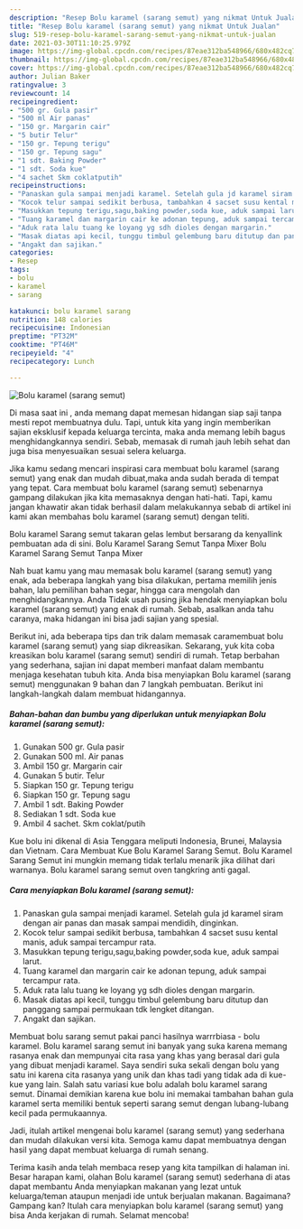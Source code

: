 ```yaml
---
description: "Resep Bolu karamel (sarang semut) yang nikmat Untuk Jualan"
title: "Resep Bolu karamel (sarang semut) yang nikmat Untuk Jualan"
slug: 519-resep-bolu-karamel-sarang-semut-yang-nikmat-untuk-jualan
date: 2021-03-30T11:10:25.979Z
image: https://img-global.cpcdn.com/recipes/87eae312ba548966/680x482cq70/bolu-karamel-sarang-semut-foto-resep-utama.jpg
thumbnail: https://img-global.cpcdn.com/recipes/87eae312ba548966/680x482cq70/bolu-karamel-sarang-semut-foto-resep-utama.jpg
cover: https://img-global.cpcdn.com/recipes/87eae312ba548966/680x482cq70/bolu-karamel-sarang-semut-foto-resep-utama.jpg
author: Julian Baker
ratingvalue: 3
reviewcount: 14
recipeingredient:
- "500 gr. Gula pasir"
- "500 ml Air panas"
- "150 gr. Margarin cair"
- "5 butir Telur"
- "150 gr. Tepung terigu"
- "150 gr. Tepung sagu"
- "1 sdt. Baking Powder"
- "1 sdt. Soda kue"
- "4 sachet Skm coklatputih"
recipeinstructions:
- "Panaskan gula sampai menjadi karamel. Setelah gula jd karamel siram dengan air panas dan masak sampai mendidih, dinginkan."
- "Kocok telur sampai sedikit berbusa, tambahkan 4 sacset susu kental manis, aduk sampai tercampur rata."
- "Masukkan tepung terigu,sagu,baking powder,soda kue, aduk sampai larut."
- "Tuang karamel dan margarin cair ke adonan tepung, aduk sampai tercampur rata."
- "Aduk rata lalu tuang ke loyang yg sdh dioles dengan margarin."
- "Masak diatas api kecil, tunggu timbul gelembung baru ditutup dan panggang sampai permukaan tdk lengket ditangan."
- "Angakt dan sajikan."
categories:
- Resep
tags:
- bolu
- karamel
- sarang

katakunci: bolu karamel sarang 
nutrition: 148 calories
recipecuisine: Indonesian
preptime: "PT32M"
cooktime: "PT46M"
recipeyield: "4"
recipecategory: Lunch

---
```



![Bolu karamel (sarang semut)](https://img-global.cpcdn.com/recipes/87eae312ba548966/680x482cq70/bolu-karamel-sarang-semut-foto-resep-utama.jpg)

Di masa  saat ini , anda memang dapat memesan hidangan siap saji tanpa mesti repot membuatnya dulu. Tapi, untuk kita yang ingin memberikan sajian eksklusif kepada keluarga tercinta, maka anda memang lebih bagus menghidangkannya sendiri. Sebab, memasak di rumah jauh lebih sehat dan juga bisa menyesuaikan sesuai selera keluarga.

Jika kamu sedang mencari inspirasi cara membuat bolu karamel (sarang semut) yang enak dan mudah dibuat,maka anda sudah berada di tempat yang tepat. Cara membuat bolu karamel (sarang semut)  sebenarnya gampang dilakukan jika kita memasaknya dengan hati-hati. Tapi, kamu jangan khawatir akan tidak berhasil dalam melakukannya 
sebab di artikel ini kami akan membahas bolu karamel (sarang semut) dengan teliti.  

Bolu karamel Sarang semut takaran gelas lembut bersarang da kenyallink pembuatan ada di sini. Bolu Karamel Sarang Semut Tanpa Mixer Bolu Karamel Sarang Semut Tanpa Mixer

Nah buat kamu yang mau memasak bolu karamel (sarang semut) yang enak, ada beberapa langkah yang bisa dilakukan, pertama memilih jenis bahan, lalu pemilihan bahan segar, hingga cara mengolah dan menghidangkannya. Anda Tidak usah pusing jika hendak menyiapkan bolu karamel (sarang semut) yang enak di rumah. Sebab, asalkan anda  tahu caranya, maka hidangan ini bisa jadi sajian yang spesial.

Berikut ini, ada beberapa tips dan trik dalam memasak caramembuat bolu karamel (sarang semut) yang siap dikreasikan. Sekarang, yuk kita coba kreasikan bolu karamel (sarang semut) sendiri di rumah. Tetap berbahan yang sederhana, sajian ini dapat memberi manfaat dalam membantu menjaga kesehatan tubuh kita. Anda bisa menyiapkan Bolu karamel (sarang semut) menggunakan 9 bahan dan 7 langkah pembuatan. Berikut ini langkah-langkah dalam membuat hidangannya.

<!--inarticleads1-->

##### Bahan-bahan dan bumbu yang diperlukan untuk menyiapkan Bolu karamel (sarang semut):

1. Gunakan 500 gr. Gula pasir
1. Gunakan 500 ml. Air panas
1. Ambil 150 gr. Margarin cair
1. Gunakan 5 butir. Telur
1. Siapkan 150 gr. Tepung terigu
1. Siapkan 150 gr. Tepung sagu
1. Ambil 1 sdt. Baking Powder
1. Sediakan 1 sdt. Soda kue
1. Ambil 4 sachet. Skm coklat/putih


Kue bolu ini dikenal di Asia Tenggara meliputi Indonesia, Brunei, Malaysia dan Vietnam. Cara Membuat Kue Bolu Karamel Sarang Semut. Bolu Karamel Sarang Semut ini mungkin memang tidak terlalu menarik jika dilihat dari warnanya. Bolu karamel sarang semut oven tangkring anti gagal. 

<!--inarticleads2-->

##### Cara menyiapkan Bolu karamel (sarang semut):

1. Panaskan gula sampai menjadi karamel. Setelah gula jd karamel siram dengan air panas dan masak sampai mendidih, dinginkan.
1. Kocok telur sampai sedikit berbusa, tambahkan 4 sacset susu kental manis, aduk sampai tercampur rata.
1. Masukkan tepung terigu,sagu,baking powder,soda kue, aduk sampai larut.
1. Tuang karamel dan margarin cair ke adonan tepung, aduk sampai tercampur rata.
1. Aduk rata lalu tuang ke loyang yg sdh dioles dengan margarin.
1. Masak diatas api kecil, tunggu timbul gelembung baru ditutup dan panggang sampai permukaan tdk lengket ditangan.
1. Angakt dan sajikan.


Membuat bolu sarang semut pakai panci hasilnya warrrbiasa - bolu karamel. Bolu karamel sarang semut ini banyak yang suka karena memang rasanya enak dan mempunyai cita rasa yang khas yang berasal dari gula yang dibuat menjadi karamel. Saya sendiri suka sekali dengan bolu yang satu ini karena cita rasanya yang unik dan khas tadi yang tidak ada di kue-kue yang lain. Salah satu variasi kue bolu adalah bolu karamel sarang semut. Dinamai demikian karena kue bolu ini memakai tambahan bahan gula karamel serta memiliki bentuk seperti sarang semut dengan lubang-lubang kecil pada permukaannya. 

Jadi, itulah artikel mengenai  bolu karamel (sarang semut)  yang sederhana dan mudah dilakukan versi kita. Semoga kamu dapat membuatnya dengan hasil yang dapat membuat keluarga di rumah senang. 

Terima kasih anda telah membaca resep yang kita tampilkan di halaman ini. Besar harapan kami, olahan  Bolu karamel (sarang semut) sederhana di atas dapat membantu Anda menyiapkan makanan yang lezat untuk keluarga/teman ataupun menjadi ide untuk berjualan makanan. Bagaimana? Gampang kan? Itulah cara menyiapkan bolu karamel (sarang semut) yang bisa Anda kerjakan di rumah. Selamat mencoba!

